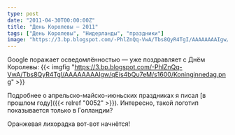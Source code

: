 ```yaml
---
type: post
date: "2011-04-30T00:00:00Z"
title: "День Королевы — 2011"
tags: ["День Королевы", "Нидерланды", "праздники"]
image: "https://3.bp.blogspot.com/-PhlZnQq-VwA/Tbs8QyR4TgI/AAAAAAAAIgw/qEis4bQu7eM/s1600/Koninginnedag.png"
---
```


Google поражает осведомлённостью — уже поздравляет с Днём Королевы:
{{< imgfig "https://3.bp.blogspot.com/-PhlZnQq-VwA/Tbs8QyR4TgI/AAAAAAAAIgw/qEis4bQu7eM/s1600/Koninginnedag.png" >}}

<!--more-->

Подробнее о апрельско-майско-июньских праздниках я писал [в прошлом году]({{< relref "0052" >}}). Интересно, такой логотип показывается только в Голландии?

Оранжевая лихорадка вот-вот начнётся!
